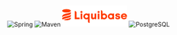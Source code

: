 <img src="https://www.clipartmax.com/png/full/354-3543373_spring-framework-logo-svg-png-download-java-spring.png" width="80" alt="Spring">
<img src="https://maven.apache.org/images/maven-logo-black-on-white.png" alt="Maven" style="" height="40px">
<img src="https://github.com/l3r8yJ/qa-bot/blob/master/liquibase.png?raw=true" width="150" alt="Liquibase">
<img src="https://uxwing.com/wp-content/themes/uxwing/download/brands-and-social-media/postgresql-icon.png" width="60" alt="PostgreSQL">


